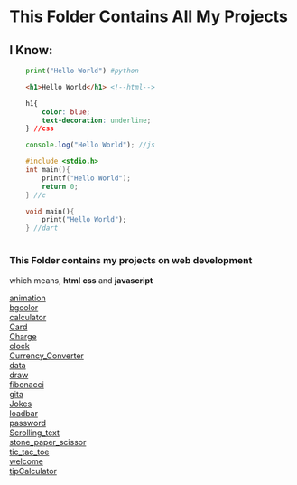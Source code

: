 # This Folder Contains All My Projects


## I Know:
```python
    print("Hello World") #python
```
```html
    <h1>Hello World</h1> <!--html-->
```
```css
    h1{
        color: blue;
        text-decoration: underline;
    } //css
```
```javascript
    console.log("Hello World"); //js
```
```c
    #include <stdio.h>
    int main(){
        printf("Hello World");
        return 0;
    } //c
```
```dart
    void main(){
        print("Hello World");
    } //dart
```

#
### This Folder contains my projects on web development
which means, **html** **css** and **javascript**
>
[animation](animation/index.html)<br>
[bgcolor](bgcolor/index.html)<br>
[calculator](calculator/index.html)<br>
[Card](Card/index.html)<br>
[Charge](Charge/index.html)<br>
[clock](clock/index.html)<br>
[Currency_Converter](Currency_Converter/index.html)<br>
[data](data/index.html)<br>
[draw](draw/index.html)<br>
[fibonacci](fibonacci/index.html)<br>
[gita](gita/index.html)<br>
[Jokes](Jokes/index.html)<br>
[loadbar](loadbar/index.html)<br>
[password](pw/index.html)<br>
[Scrolling_text](scrollingText/index.html)<br>
[stone_paper_scissor](stone_paper_scissor/index.html)<br>
[tic_tac_toe](tic_tac_toe/index.html)<br>
[welcome](welcome/index.html)<br>
[tipCalculator](tipCalc/index.html)<br>